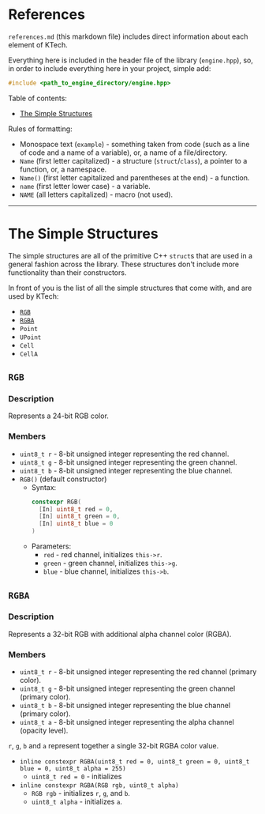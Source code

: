# References

`references.md` (this markdown file) includes direct information about each element of KTech.

Everything here is included in the header file of the library (`engine.hpp`), so, in order to include everything here in your project, simple add:

```c++
#include <path_to_engine_directory/engine.hpp>
```

Table of contents:

- [The Simple Structures](#the-simple-structures)

Rules of formatting:

- Monospace text (`example`) - something taken from code (such as a line of code and a name of a variable), or, a name of a file/directory.
- `Name` (first letter capitalized) - a structure (`struct`/`class`), a pointer to a function, or, a namespace.
- `Name()` (first letter capitalized and parentheses at the end) - a function.
- `name` (first letter lower case) - a variable.
- `NAME` (all letters capitalized) - macro (not used).

---

# The Simple Structures

The simple structures are all of the primitive C++ `struct`s that are used in a general fashion across the library. These structures don't include more functionality than their constructors.

In front of you is the list of all the simple structures that come with, and are used by KTech:

- [`RGB`](#rgb)
- [`RGBA`](#rgba)
- `Point`
- `UPoint`
- `Cell`
- `CellA`

## `RGB`

### Description

Represents a 24-bit RGB color.

### Members

- `uint8_t r` - 8-bit unsigned integer representing the red channel.
- `uint8_t g` - 8-bit unsigned integer representing the green channel.
- `uint8_t b` - 8-bit unsigned integer representing the blue channel.
- `RGB()` (default constructor)
  - Syntax:
    ```c++
    constexpr RGB(
      [In] uint8_t red = 0,
      [In] uint8_t green = 0,
      [In] uint8_t blue = 0
    )
    ```
  - Parameters:
    - `red` - red channel, initializes `this->r`.
    - `green` - green channel,  initializes `this->g`.
    - `blue` - blue channel, initializes `this->b`.

## `RGBA`

### Description

Represents a 32-bit RGB with additional alpha channel color (RGBA).

### Members

- `uint8_t r` - 8-bit unsigned integer representing the red channel (primary color).
- `uint8_t g` - 8-bit unsigned integer representing the green channel (primary color).
- `uint8_t b` - 8-bit unsigned integer representing the blue channel (primary color).
- `uint8_t a` - 8-bit unsigned integer representing the alpha channel (opacity level).

`r`, `g`, `b` and `a` represent together a single 32-bit RGBA color value.

- `inline constexpr RGBA(uint8_t red = 0, uint8_t green = 0, uint8_t blue = 0, uint8_t alpha = 255)`
  - `uint8_t red = 0` - initializes
- `inline constexpr RGBA(RGB rgb, uint8_t alpha)`
  - `RGB rgb` - initializes `r`, `g`, and `b`.
  - `uint8_t alpha` - initializes `a`. 

